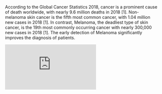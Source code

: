 According to the Global Cancer Statistics 2018, cancer is a prominent cause of death worldwide, with nearly 9.6 million deaths in 2018 [1]. Non-melanoma skin cancer is the fifth most common cancer, with 1.04 million new cases in 2018 [1]. In contrast, Melanoma, the deadliest type of skin cancer, is the 19th most commonly occurring cancer with nearly 300,000 new cases in 2018 [1]. The early detection of Melanoma significantly improves the diagnosis of patients.

![alt text](<https://github.com/rao208/Explainable_AI/tree/master/Images/Cancer_Statistics_2018 (1).pdf>)


